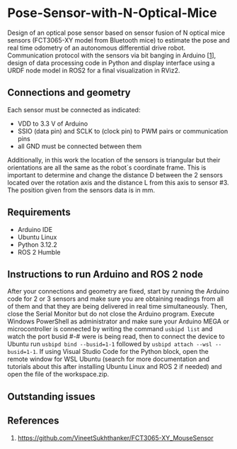 # Pose-Sensor-with-N-Optical-Mice
Design of an optical pose sensor based on sensor fusion of N optical mice sensors (FCT3065-XY model from Bluetooth mice) to estimate the pose and real time odometry of an autonomous differential drive robot. Communication protocol with the sensors via bit banging in Arduino [[1]], design of data processing code in Python and display interface using a URDF node model in ROS2 for a final visualization in RViz2. 
## Connections and geometry 
Each sensor must be connected as indicated:
* VDD to 3.3 V of Arduino
* SSIO (data pin) and SCLK to (clock pin) to PWM pairs or communication pins
* all GND must be connected between them

Additionally, in this work the location of the sensors is triangular but their orientations are all the same as the robot´s coordinate frame. This is important to determine and change the distance D between the 2 sensors located over the rotation axis and the distance L from this axis to sensor #3. The position given from the sensors data is in mm. 


## Requirements
* Arduino IDE
* Ubuntu Linux
* Python 3.12.2
* ROS 2 Humble

## Instructions to run Arduino and ROS 2 node
After your connections and geometry are fixed, start by running the Arduino code for 2 or 3 sensors and make sure you are obtaining readings from all of them and that they are being delivered in real time simultaneously. Then, close the Serial Monitor but do not close the Arduino program.
Execute Windows PowerShell as administrator and make sure your Arduino MEGA or microcontroller is connected by writing the command `usbipd list` and watch the port busid #-# were is being read, then to connect the device to Ubuntu run `usbipd bind --busid=1-1` followed by `usbipd attach --wsl --busid=1-1`.
If using Visual Studio Code for the Python block, open the remote window for WSL Ubuntu (search for more documentation and tutorials about this after installing Ubuntu Linux and ROS 2 if needed) and open the file of the workspace.zip. 

## Outstanding issues 

## References
[1]: https://github.com/VineetSukhthanker/FCT3065-XY_MouseSensor
1. https://github.com/VineetSukhthanker/FCT3065-XY_MouseSensor
